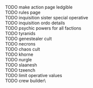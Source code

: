 TODO make action page ledgible\
TODO rules page\
TODO inquisition sister special operative\
TODO inquisition ordo details\
TODO psychic powers for all factions\
TODO tyranids\
TODO genestealer cult\
TODO necrons\
TODO chaos cult\
TODO khorne\
TODO nurgle\
TODO slaanesh\
TODO tzeench\
TODO limit operative values\
TODO crew builder\